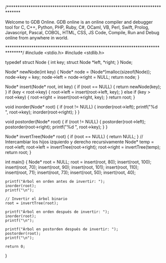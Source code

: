 /******************************************************************************

Welcome to GDB Online.
  GDB online is an online compiler and debugger tool for C, C++, Python, PHP, Ruby, 
  C#, OCaml, VB, Perl, Swift, Prolog, Javascript, Pascal, COBOL, HTML, CSS, JS
  Code, Compile, Run and Debug online from anywhere in world.

*******************************************************************************/
#include <stdio.h>
#include <stdlib.h>

typedef struct Node {
    int key;
    struct Node *left, *right;
} Node;

Node* newNode(int key) {
    Node* node = (Node*)malloc(sizeof(Node));
    node->key = key;
    node->left = node->right = NULL;
    return node;
}

Node* insert(Node* root, int key) {
    if (root == NULL) {
        return newNode(key);
    }
    if (key < root->key) {
        root->left = insert(root->left, key);
    }
    else if (key > root->key) {
        root->right = insert(root->right, key);
    }
    return root;
}

void inorder(Node* root) {
    if (root != NULL) {
        inorder(root->left);
        printf("%d ", root->key);
        inorder(root->right);
    }
}

void postorder(Node* root) {
    if (root != NULL) {
        postorder(root->left);
        postorder(root->right);
        printf("%d ", root->key);
    }
}

Node* invertTree(Node* root) {
    if (root == NULL) {
        return NULL;
    }
    // Intercambiar los hijos izquierdo y derecho recursivamente
    Node* temp = root->left;
    root->left = invertTree(root->right);
    root->right = invertTree(temp);
    return root;
}

int main() {
    Node* root = NULL;
    root = insert(root, 80);
    insert(root, 100);
    insert(root, 70);
    insert(root, 90);
    insert(root, 101);
    insert(root, 110);
    insert(root, 71);
    insert(root, 73);
    insert(root, 50);
    insert(root, 40);

    printf("Árbol en orden antes de invertir: ");
    inorder(root);
    printf("\n");

    // Invertir el árbol binario
    root = invertTree(root);

    printf("Árbol en orden después de invertir: ");
    inorder(root);
    printf("\n");

    printf("Árbol en postorden después de invertir: ");
    postorder(root);
    printf("\n");

    return 0;
}


